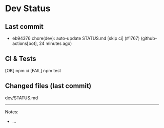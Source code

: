 # Dev Status

## Last commit
- eb94376 chore(dev): auto-update STATUS.md [skip ci] (#1767) (github-actions[bot], 24 minutes ago)
## CI & Tests
[OK] npm ci
[FAIL] npm test

## Changed files (last commit)
dev/STATUS.md

---
Notes:
- ...
